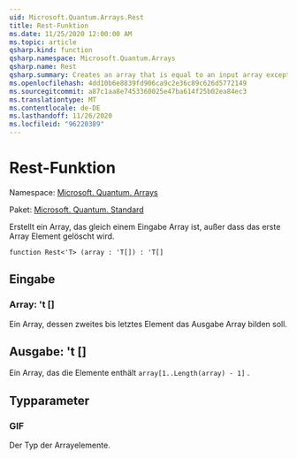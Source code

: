 ```yaml
---
uid: Microsoft.Quantum.Arrays.Rest
title: Rest-Funktion
ms.date: 11/25/2020 12:00:00 AM
ms.topic: article
qsharp.kind: function
qsharp.namespace: Microsoft.Quantum.Arrays
qsharp.name: Rest
qsharp.summary: Creates an array that is equal to an input array except that the first array element is dropped.
ms.openlocfilehash: 4dd10b6e8839fd906ca9c2e36c89c626d5772149
ms.sourcegitcommit: a87c1aa8e7453360025e47ba614f25b02ea84ec3
ms.translationtype: MT
ms.contentlocale: de-DE
ms.lasthandoff: 11/26/2020
ms.locfileid: "96220389"
---
```

# <a name="rest-function"></a>Rest-Funktion

Namespace: [Microsoft. Quantum. Arrays](xref:Microsoft.Quantum.Arrays)

Paket: [Microsoft. Quantum. Standard](https://nuget.org/packages/Microsoft.Quantum.Standard)


Erstellt ein Array, das gleich einem Eingabe Array ist, außer dass das erste Array Element gelöscht wird.

```qsharp
function Rest<'T> (array : 'T[]) : 'T[]
```


## <a name="input"></a>Eingabe

### <a name="array--t"></a>Array: 't []

Ein Array, dessen zweites bis letztes Element das Ausgabe Array bilden soll.



## <a name="output--t"></a>Ausgabe: 't []

Ein Array, das die Elemente enthält `array[1..Length(array) - 1]` .

## <a name="type-parameters"></a>Typparameter

### <a name="t"></a>GIF

Der Typ der Arrayelemente.